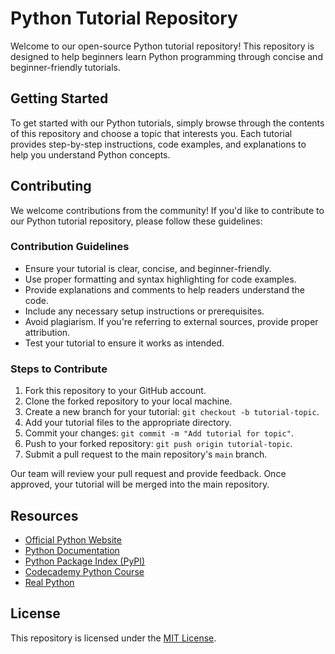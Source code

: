 # Python Tutorial Repository

Welcome to our open-source Python tutorial repository! This repository is designed to help beginners learn Python programming through concise and beginner-friendly tutorials.

## Getting Started

To get started with our Python tutorials, simply browse through the contents of this repository and choose a topic that interests you. Each tutorial provides step-by-step instructions, code examples, and explanations to help you understand Python concepts.

## Contributing

We welcome contributions from the community! If you'd like to contribute to our Python tutorial repository, please follow these guidelines:

### Contribution Guidelines

- Ensure your tutorial is clear, concise, and beginner-friendly.
- Use proper formatting and syntax highlighting for code examples.
- Provide explanations and comments to help readers understand the code.
- Include any necessary setup instructions or prerequisites.
- Avoid plagiarism. If you're referring to external sources, provide proper attribution.
- Test your tutorial to ensure it works as intended.

### Steps to Contribute

1. Fork this repository to your GitHub account.
2. Clone the forked repository to your local machine.
3. Create a new branch for your tutorial: `git checkout -b tutorial-topic`.
4. Add your tutorial files to the appropriate directory.
5. Commit your changes: `git commit -m "Add tutorial for topic"`.
6. Push to your forked repository: `git push origin tutorial-topic`.
7. Submit a pull request to the main repository's `main` branch.

Our team will review your pull request and provide feedback. Once approved, your tutorial will be merged into the main repository.

## Resources

- [Official Python Website](https://www.python.org/)
- [Python Documentation](https://docs.python.org/)
- [Python Package Index (PyPI)](https://pypi.org/)
- [Codecademy Python Course](https://www.codecademy.com/learn/learn-python-3)
- [Real Python](https://realpython.com/)

## License

This repository is licensed under the [MIT License](LICENSE).

